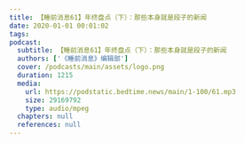 ```yaml
---
title: 【睡前消息61】年终盘点（下）：那些本身就是段子的新闻
date: 2020-01-01 00:01:02
tags:
podcast:
  subtitle: 【睡前消息61】年终盘点（下）：那些本身就是段子的新闻
  authors: ['《睡前消息》编辑部']
  cover: /podcasts/main/assets/logo.png
  duration: 1215
  media:
    url: https://podstatic.bedtime.news/main/1-100/61.mp3
    size: 29169792
    type: audio/mpeg
  chapters: null
  references: null
---
```


